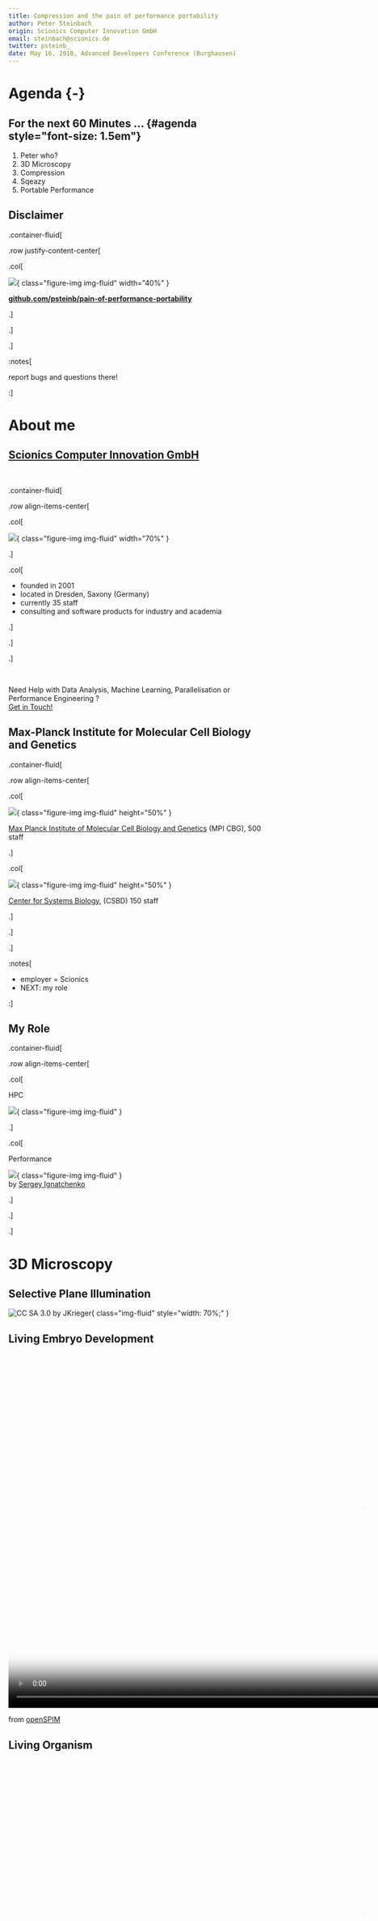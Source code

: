 ```yaml
---
title: Compression and the pain of performance portability
author: Peter Steinbach
origin: Scionics Computer Innovation GmbH
email: steinbach@scionics.de
twitter: psteinb_
date: May 16, 2018, Advanced Developers Conference (Burghausen)
---
```


# Agenda {-}

## For the next 60 Minutes ... {#agenda style="font-size: 1.5em"}

1. Peter who?
2. 3D Microscopy
4. Compression
5. Sqeazy
6. Portable Performance


## Disclaimer

.container-fluid[

.row justify-content-center[

  .col[

![](img/opensource-550x475.png){ class="figure-img img-fluid" width="40%" }  

**[github.com/psteinb/pain-of-performance-portability](https://github.com/psteinb/pain-of-performance-portability)**


  .]

.]

.]


:notes[

report bugs and questions there!

:]


# About me

## [Scionics Computer Innovation GmbH](https://www.scionics.de)

&nbsp;

.container-fluid[

.row align-items-center[

.col[

![](img/scionics_main_logo.png){ class="figure-img img-fluid" width="70%" }

.]

.col[

- founded in 2001
- located in Dresden, Saxony (Germany)
- currently 35 staff
- consulting and software products for industry and academia

.]

.]

.]


&nbsp;

Need Help with Data Analysis, Machine Learning, Parallelisation or Performance Engineering ?   
[Get in Touch!](mailto:steinbach@scionics.de)


## Max-Planck Institute for Molecular Cell Biology and Genetics

.container-fluid[

.row align-items-center[

.col[

![](img/800px-MPI-CBG_building_outside_4pl.jpg){ class="figure-img img-fluid" height="50%" }  

[Max Planck Institute of Molecular Cell Biology and Genetics](https://www.mpi-cbg.de) (MPI CBG), 500 staff

.]

.col[

![](img/csbdbuilding.jpg){ class="figure-img img-fluid" height="50%" }  

[Center for Systems Biology](http://www.csbdresden.de/), (CSBD) 150 staff

.]

.]

.]


:notes[

- employer = Scionics
- NEXT: my role

:]


## My Role

.container-fluid[

.row align-items-center[

.col[

HPC  

![](img/madmax_high_800h.jpg){ class="figure-img img-fluid" }  

.]

.col[

Performance  

![](img/premature-optimisation.png){ class="figure-img img-fluid" }  
by [Sergey Ignatchenko](http://ithare.com/c-performance-common-wisdoms-and-common-wisdoms/) 

.]

.]

.]


# 3D Microscopy

## Selective Plane Illumination

![CC SA 3.0 by [JKrieger](https://commons.wikimedia.org/wiki/File:Spim_prinziple_en.svg)](img/Spim_prinziple_en.svg){ class="img-fluid" style="width: 70%;" } 

## Living Embryo Development

<video width="1400" poster="video/Drosophila_Embryogenesis_beads_removed.png" controls loop>
<source src="video/Drosophila_Embryogenesis_beads_removed.webm" type='video/webm; codecs="vp8.0, vorbis"'> 
<source src="video/Drosophila_Embryogenesis_beads_removed.mp4" type='video/mp4'>
<p>Movie does not work! Sorry!</p>
</video>

from [openSPIM](http://openspim.org/Gallery)


## Living Organism 

<video width="1400" poster="video/developing-drosophila-neuronal-cells.png" controls loop>
<source src="video/developing-drosophila-neuronal-cells.webm" type='video/webm; codecs="vp8.0, vorbis"'> 
<!-- <source src="video/Drosophila_Embryogenesis_beads_removed.mp4" type='video/mp4'> -->
<p>Movie does not work! Sorry!</p>
</video>

from [A. Bassi et al, Optical tomography complements light sheet microscopy for in toto imaging of zebrafish development](http://dev.biologists.org/content/142/5/1016)

## Innovation = Challenges

.container-fluid[

.row align-items-top[

.col[

Commercial : [Zeiss Lightsheet Z1](https://www.zeiss.com/microscopy/us/products/imaging-systems/lightsheet-z-1.html)

.]

.col[

Custom : [Xscope](https://www.mpi-cbg.de/research-groups/current-groups/gene-myers/projects/microscope-development/) by Nicola Maghelli et al (MPI CBG)

.]

.]

.]

.container-fluid[

.row align-items-center[

.col[

![](img/Zeiss_Lightsheet_Z1_600p-cropped.jpg){ class="img-fluid" style="width: 90%;" }  

.]

.col[

![](img/xscope_schematic.png){ class="img-fluid" style="width: 90%;" }  

.]

.]

.]

.container-fluid[

.row align-items-top[

.col[

[120-240 MB/s for 24/7]{.class class="fragment highlight-green" style="font-size: 1.5em"}

.]

.col[

[500-1024 MB/s for 24/7]{.class class="fragment highlight-red" style="font-size: 1.5em"}

.]

.]

.]

:notes[

- custom: 48-86 TB/day
- custom: 1.2-2.5 PB/month

:]


## Big Data! { data-background-image="img/1280px-Panic_button.jpg" }

by [John](https://commons.wikimedia.org/wiki/File:Panic_button.jpg), CC BY-SA 2.0


# Compression

## Lempel–Ziv–Welch Algorithm

- dictionary based losslessl compression
- at the heart of many compression algorithms today
- DEFLATE = LZW + huffman encoding
- ZIP, PNG, TIFF ...


## Example

```{style="font-size: 1.25em"}
TOBEORNOTTOBEORTOBEORNOT#
```

. . . 

&nbsp;

.container-fluid[

.row align-items-top[

.col[

- alphabet of 26+1 characters  
(capital letters + stop code #) 
- alphabet can be represented by $2^5$ values


.]

.col[


```
'#' : 0x0 {0}
'A' : 0x1 {1}
'B' : 0x2 {2}
...
'Z' : 0x1a {26}
```

.]

.]

.]


## LZW 1

```{style="font-size: 1.25em"}
TOBEORNOTTOBEORTOBEORNOT#
^
```

&nbsp;

.container-fluid[

.row align-items-center[

.col[

- TO unknown, add to dict
- T known, emit 20

.]

.col[

written:

```
{20}
```

dictionary:

```
'#'  : 0x0  {0}
'A'  : 0x1  {1}
...
'T'  : 0x14 {20}
...
'Z'  : 0x1a {26}
'TO' : 0x1b {27}
```

.]

.]

.]

## LZW 2

```{style="font-size: 1.25em"}
TOBEORNOTTOBEORTOBEORNOT#
 ^
```

&nbsp;

.container-fluid[

.row align-items-center[

.col[

- OB unknown, add to dict
- O known, emit 15

.]

.col[

written:

```
{20}{15}
```

dictionary:

```
'#'  : 0x0  {0}
'A'  : 0x1  {1}
...
'T'  : 0x14 {20}
...
'TO' : 0x1b {27}
'OB' : 0x1c {28}
```

.]

.]

.]

## LZW 3

```{style="font-size: 1.25em"}
TOBEORNOTTOBEORTOBEORNOT#
  ^
```

&nbsp;

.container-fluid[

.row align-items-center[

.col[

- BE unknown, add to dict
- B known, emit 2

.]

.col[

written:

```
{20}{15}{2}
```

dictionary:

```
'#'  : 0x0  {0}
'A'  : 0x1  {1}
...
'B'  : 0x2  {2}
...
'OB' : 0x1c {28}
'BE' : 0x1d {29}
```

.]

.]

.]

## LZW 4

```{style="font-size: 1.25em"}
TOBEORNOTTOBEORTOBEORNOT#
   ^
```

&nbsp;

.container-fluid[

.row align-items-center[

.col[

- EO unknown, add to dict
- E known, emit 5

.]

.col[

written:

```
{20}{15}{2}{5}
```

dictionary:

```
'#'  : 0x0  {0}
'A'  : 0x1  {1}
...
'E'  : 0x5  {5}
...
'BE' : 0x1d {29}
'EO' : 0x1e {30}
```

.]

.]

.]

## LZW 10

```{style="font-size: 1.25em"}
TOBEORNOTTOBEORTOBEORNOT#
         ^
```

&nbsp;

.container-fluid[

.row align-items-center[

.col[

- TOB unknown, add to dict
- TO known, emit 27
- [1 symbol, 2 characters]{.class class="fragment highlight-red"}

.]

.col[

written:

```
{20}{15}{2}{5}{15}{18}{14}{15}{20}{27}
```

dictionary:

```
'#'  : 0x0  {0}
'A'  : 0x1  {1}
...
'TE' : 0x1b {27}
...
'TT' : 0x23 {35}
'TOB': 0x24 {36}
```

.]

.]

.]

## LZW Final

```
TOBEORNOTTOBEORTOBEORNOT#
{20}{15}{2}{5}{15}{18}{14}{15}{20}{27}{29}{31}{36}{30}{32}{34}{0}
```

. . . 

&nbsp;

.container-fluid[

.row align-items-top[

.col-8[

- original:  
25 symbols × 5 b/symbol = 125 b
- encoded :  
(6 codes × 5 b/code) + (11 codes × 6 b/code) = **96 b**


.]

.col-4[

```
'#'  : 0x0  {0}
'A'  : 0x1  {1}
...
'EOR': 0x28 {40}
'RNO': 0x29 {41}
```

.]

.]

.]


## LZ4 and friends

- upspur of new and fast compression libraries in the last years
    + lz4 by Yann Collet
    + zstd by Yann Collet (Facebook)
    + [brotli](https://github.com/google/brotli) by google
    ...
    
[![quixdb.github.io/squash-benchmark](img/squash-comparison.png)](https://quixdb.github.io/squash-benchmark/)

:notes[

- squash: largest dataset = 95MB text

:]
  
## On our 16bit data?

lz4
```
/dev/shm $ time lz4 spim_sample.tif                              
Compressed filename will be : mit_sample.tif.lz4 
Compressed 423637504 bytes into 302613798 bytes ==> 71.43%                     
lz4 spim_sample.tif  1.28s user 0.18s system 99% cpu 1.470 total
```
405MB file, 289MB encoded, [316 MB/s]{.class class="fragment highlight-red"}  ingest


. . .

&nbsp;

zstd
```
/dev/shm $ time zstd spim_sample.tif
mit_sample.tif       : 44.11%   (423637504 => 186867090 bytes, mit_sample.tif.zst) 
zstd spim_sample.tif  3.96s user 0.16s system 104% cpu 3.936 total
```
405MB file, 179MB encoded, [102 MB/s]{.class class="fragment highlight-red"} ingest


:notes[

- speed versus compression ratio trade-off
- requirements are high!
- 16bit data (yields gaps)
- NEXT: compression+preprocessing

:]


# Sqeazy

## Requirements

.container-fluid[

.row justify-content-center[

  .col[

- provide compression at 500 MB/s or more
- target:
    + lossless: 3x or more
    + lossy: 10x or more
- flexible pipeline definition
- support video codecs ([x264](https://www.videolan.org/developers/x264.html), [x265](http://x265.readthedocs.io/en/default/))
- support community file formats like [HDF5](https://www.hdfgroup.com)
    
  .]

.col[

- support 16 and 8-bit data types
- multi-core
- x86
- Linux, macOS and _Win7_
- redistributable binary
- interface to Java

.]


.]

.]

. . . 


[**Good Luck!**]{.class style="font-size: 1.5em; color: yellow;"}


:notes[

- NEXT: why pipelines?

:]


## Bitshuffle

Original (6 pixel values of 16 bit)

```
                9                 1                 2                12             56013             36742
00000000 00001001 00000000 00000001 00000000 00000010 00000000 00001100 11011010 11001101 10001111 10000110
```

Bitplane 0

```
                9                 1                 2                12             56013             36742
00000000 00001001 00000000 00000001 00000000 00000010 00000000 00001100 11011010 11001101 10001111 10000110
^                 ^                 ^                 ^                 ^                 ^
-> 000011
```

Bitplane 15

```
                9                 1                 2                12             56013             36742
00000000 00001001 00000000 00000001 00000000 00000010 00000000 00001100 11011010 11001101 10001111 10000110
                ^                 ^                 ^                 ^                 ^                 ^
-> 110010
```


    

## Pipelining

On the command-line:

```
$ sqy encode -p 'bitswap1->lz4' my.tif
```

From Java:

```
final Pointer<Byte> bPipelineName = Pointer.pointerToCString("bitswap->lz4");
SqeazyLibrary.SQY_PipelineEncode_UI16(bPipelineName,lSourceBytes,
									  lSourceShape,3,
									  lCompressedBytes,lPointerToDestinationLength,
									  1)
```

Internal C++:

```
auto pipe = sqeazy::dynamic_pipeline<std::uint16_t>::from_string("bitswap1->lz4");
char* encoded_end = pipe.encode(input.data(),
                                encoded.data(),
                                shape);
```

original: 140MB, lz4-only: 114MB, bitshuffle+lz4: 60MB

:notes[

- pipelines important to reshape/filter data
- 

:]


## Sqeazy Pipelines

```
template <
    typename raw_t,
    template<typename = raw_t> class filter_factory_t = default_filter_factory,
    typename inbound_sink_factory_t = default_sink_factory<raw_t>,
    typename optional_tail_factory_t = void
    >
  struct dynamic_pipeline
{

    std::vector<std::shared_ptr<base_stage<raw_t> > > stages;

}
```

:notes[

- first attempt: static pipelines with Boost.MTL
- pipeline object checks if stages fit
- KISS
- NEXT: Temporaries

:]


## A Need for Temporaries?

```
out_type* dynamic_pipeline::encode(const in_type* raw, out_type* encoded, shape_t shape){

   header_t hdr(in_type(), shape, this->name());
   char* start_here = std::copy(hdr.c_str(),hdr.c_str()+hdr.size(),
                                    static_cast<char*>(encoded));
                                    
   for( stage_t stage : stages ){
   
        stage.encode(raw,encoded,shape);
        std::swap(raw,encoded);
   
   }

}
```

:notes[

- rough draft of core functionality
- problem: output never of constant size 
( encoder overhead, meta data )
- allocating temporaries consumes resources

:]


## Latency Hiding

```
template <typename T>
using unique_array = std::unique_ptr<T[], boost::alignment::aligned_delete>;

out_type* dynamic_pipeline::encode(const in_type* raw, out_type* encoded, shape_t shape){

   std::future<unique_array<incoming_t>> temp = std::async(make_aligned<incoming_t>,
                                                           std::size_t(32),
                                                           scratchpad_bytes);

   header_t hdr(in_type(), shape, this->name());
   char* start_here = std::copy(hdr.c_str(),hdr.c_str()+hdr.size(),
                                    static_cast<char*>(encoded));
   
   encoded = temp.get();
   for( int s = 0; s< stages.size();++s){
   
        stage.encode(raw,encoded,shape);
        std::swap(raw,encoded);
   
   }

}
```

:notes[

- overhead of allocations mitigated
- pipeline that does nothing ~ memcpy speed
- HERE: coding with performance
- NEXT: performance

:]


# Portable Performance

## Perspectives and illusions

.container-fluid[

.row align-items-center[

  .col[

![[My Wife and My Mother-in-Law](https://commons.wikimedia.org/wiki/File:My_Wife_and_My_Mother-in-Law.jpg)](img/737px-My_Wife_and_My_Mother-in-Law.jpg){ class="img-fluid" style="width: 60%;" }
   
  .]

.col[

Portable Performance as **same performance on every system** is [impossible]{.class class="fragment highlight-red"}  

- cache level volume(s) depends on price
- memory system changes (bytes per flops)
- clock counts, turbo boosts
- instruction sets available
- installed runtime library versions

.]

.]

.]

:notes[

- ignore real-time hardware for now
- focus on x86
- very hardware centered view
- domain metrics *often* less sensitive
- NEXT: way out

:]


## Manage Expectations


.container-fluid[

.row align-items-center[

  .col[

![CC0](img/expectations.jpg){ class="img-fluid" style="width: 60%;" }
   
  .]

.col[

Honest Performance

- communicate hardware requirements
- speak in units of the domain (e.g. images per second, pixels per second)
- give ranges (e.g. algorithm can compress from 0.95 to 3x on our test data) 
- provide reproducible benchmarks (at best which can be run by user)

.]

.]

.]


## Adaptive Algorithms?

.container-fluid[

.row align-items-center[

  .col[

![[CC0](https://commons.wikimedia.org/wiki/File:%22USE_PROPER_TOOLS_FOR_THE_JOB_-_TAKE_CARE_OF_THEM%22_-_NARA_-_515954.jpg)](img/proper_tools.jpg){ class="img-fluid" style="width: 60%;" }
   
  .]

.col[


From [blosc tutorial](http://python-blosc.blosc.org/tutorial.html#fine-tuning-compression-parameters):

> Often the L2 cache size (e.g. 256kB for an Intel Haswell) is a good starting point for optimization.



.]

.]

.]

:notes[

- user based blocksize setting not necessary
- implementations should be clever enough
- NEXT: compass

:]


## [compass](https://github.com/psteinb/compass)

.container-fluid[

.row align-items-top[

  .col[

- single-header library (thanks to [pcpp](https://github.com/ned14/pcpp))
- easy drop-in to your project
- detect hardware features at runtime
   
  .]

.col[

- detect (some) compile-time features
- enables sensible hardware specific defaults
- no dependencies

.]

.]

.]

&nbsp;

![[github.com/psteinb/compass](https://github.com/psteinb/compass)](img/compass-repo.png){ class="img-fluid" style="width: 80%;" }


## compass features

```
static const bool has_sse2 = compass::compiletime::has<compass::feature::sse2>::value);
if(has_sse2)
{
  do_magic_with_sse2();
}
```

```
auto has_avx2 = compass::runtime::has(compass::feature::avx2());
if(has_avx2)
{
  do_magic_with_avx2();
}
```

. . .

```
auto L2_in_kb = compass::runtime::size::cache::level(2);
foo.set_blocksize(L2_in_kb*.75)
```

## compass benchmark{#compassbench style="font-size: 1.5em"}

```
Run on (4 X 3600 MHz CPU s)
2018-05-14 17:37:29
***WARNING*** CPU scaling is enabled, the benchmark real time ...
--------------------------------------------------------------
Benchmark                       Time           CPU Iterations
--------------------------------------------------------------
BM_compass_sse4_1              31 ns         31 ns   22705074
BM_cpu_features_sse4_1        242 ns        241 ns    2870098
```

&nbsp;

Competition ([google/cpu_features](https://github.com/google/cpu_features)) is hard but not unbeatable! 

<!-- ## Background estimation -->

<!-- 1. estimate median and variance of noise -->
<!-- 2. reduce all pixels by (mean+1*variance) -->
<!-- 3. clamp all negative intensities to 0 -->

<!-- ** how many samples to collect for median/variance ? ** -->

<!-- :notes[ -->

<!-- - algorithm provides minimal loss -->
<!-- - can boost compression ratio to 15x -->
<!-- - options: fixed number of pixels, adapt to host at runtime -->
<!-- - NEXT: compass -->

<!-- :] -->

## Tools

## flamegraphs et al

## parallelisation

## state of cross-platform implicit concurrency in C++

## C++17

## C++20 cancellable tasks

# Summary

